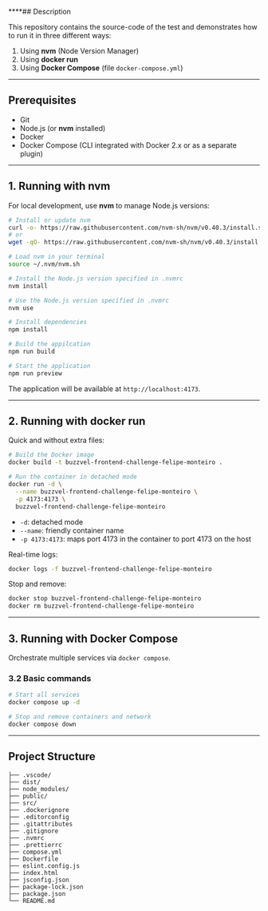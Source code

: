 ****## Description

This repository contains the source-code of the test and demonstrates how to run it in three different ways:

1. Using **nvm** (Node Version Manager)
2. Using **docker run**
3. Using **Docker Compose** (file `docker-compose.yml`)

---

## Prerequisites

- Git
- Node.js (or **nvm** installed)
- Docker
- Docker Compose (CLI integrated with Docker 2.x or as a separate plugin)

---

## 1. Running with nvm

For local development, use **nvm** to manage Node.js versions:

```bash
# Install or update nvm
curl -o- https://raw.githubusercontent.com/nvm-sh/nvm/v0.40.3/install.sh | bash
# or
wget -qO- https://raw.githubusercontent.com/nvm-sh/nvm/v0.40.3/install.sh | bash
```

```bash
# Load nvm in your terminal
source ~/.nvm/nvm.sh
```
```bash 
# Install the Node.js version specified in .nvmrc
nvm install
```

```bash
# Use the Node.js version specified in .nvmrc
nvm use
```

```bash
# Install dependencies 
npm install
```

```bash
# Build the appilcation 
npm run build
```

```bash
# Start the application 
npm run preview
```

The application will be available at `http://localhost:4173`.

---

## 2. Running with docker run

Quick and without extra files:

```bash
# Build the Docker image
docker build -t buzzvel-frontend-challenge-felipe-monteiro .

# Run the container in detached mode
docker run -d \
  --name buzzvel-frontend-challenge-felipe-monteiro \
  -p 4173:4173 \
  buzzvel-frontend-challenge-felipe-monteiro
```

- `-d`: detached mode
- `--name`: friendly container name
- `-p 4173:4173`: maps port 4173 in the container to port 4173 on the host

Real-time logs:

```bash
docker logs -f buzzvel-frontend-challenge-felipe-monteiro
```

Stop and remove:

```bash
docker stop buzzvel-frontend-challenge-felipe-monteiro
docker rm buzzvel-frontend-challenge-felipe-monteiro
```

---

## 3. Running with Docker Compose

Orchestrate multiple services via `docker compose`.

### 3.2 Basic commands

```bash
# Start all services
docker compose up -d

# Stop and remove containers and network
docker compose down
```

---

## Project Structure

```
├── .vscode/
├── dist/
├── node_modules/
├── public/
├── src/
├── .dockerignore
├── .editorconfig
├── .gitattributes
├── .gitignore
├── .nvmrc
├── .prettierrc
├── compose.yml
├── Dockerfile
├── eslint.config.js
├── index.html
├── jsconfig.json
├── package-lock.json
├── package.json
└── README.md
```
